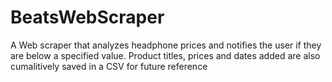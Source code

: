 # BeatsWebScraper
A Web scraper that analyzes headphone prices and notifies the user if they are below a specified value.
Product titles, prices and dates added are also cumalitively saved in a CSV for future reference
